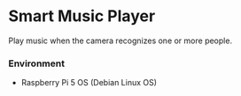 # Smart Music Player
Play music when the camera recognizes one or more people.

### Environment
- Raspberry Pi 5 OS (Debian Linux OS)
